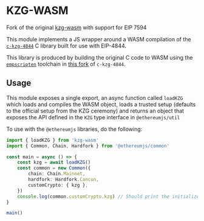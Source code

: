 # KZG-WASM

Fork of the original [kzg-wasm](https://github.com/ethereumjs/kzg-wasm) with support for EIP 7594 

This module implements a JS wrapper around a WASM compilation of the [`c-kzg-4844`](https://github.com/ethereum/c-kzg-4844) C library built for use with EIP-4844.

This library is produced by building the original C code to WASM using the [`empscripten`](https://empscripten.org) toolchain in [this fork](https://github.com/ETHCF/c-kzg-4844) of `c-kzg-4844`.

## Usage

This module exposes a single export, an async function called `loadKZG` which loads and compiles the WASM object, loads a trusted setup (defaults to the official setup from the KZG ceremony) and returns an object that exposes the API defined in the `KZG` type interface in `@ethereumjs/util`

To use with the `@ethereumjs` libraries, do the following:

```ts
import { loadKZG } from 'kzg-wasm'
import { Common, Chain, Hardfork } from '@ethereumjs/common'

const main = async () => {
    const kzg = await loadKZG()
    const common = new Common({
        chain: Chain.Mainnet,
        hardfork: Hardfork.Cancun,
        customCrypto: { kzg },
    })
    console.log(common.customCrypto.kzg) // Should print the initialized KZG interface
}

main()
```
